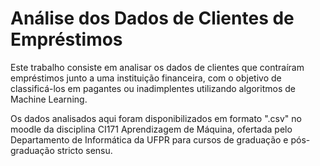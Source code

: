 # Análise dos Dados de Clientes de Empréstimos

Este trabalho consiste em analisar os dados de clientes que contraíram empréstimos junto a uma instituição financeira, com o objetivo de classificá-los em pagantes ou inadimplentes utilizando algoritmos de Machine Learning.

Os dados analisados aqui foram disponibilizados em formato ".csv" no moodle da disciplina CI171 Aprendizagem de Máquina, ofertada pelo Departamento de Informática da UFPR para cursos de graduação e pós-graduação stricto sensu.
